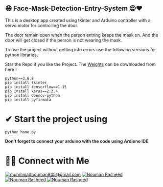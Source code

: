 ## 😷 Face-Mask-Detection-Entry-System 😍❤

This is a desktop app created using tkinter and Arduino controller with a servo motor for controlling the door.

The door remain open when the person entring keeps the mask on. And the door will get closed if the person is not wearing the mask.

To use the project without getting into errors use the following versions for python libraries.

Star the Repo if you like the Project. The [Weights](https://drive.google.com/file/d/1IjfvixIiBYoo8pw1pPDVuxzjKF4xGHXm/view?usp=sharing) can be downloaded from here !


```
python==3.6.8
pip install tkinter
pip install tensorflow==1.15
pip install keras==2.2.4
pip install opencv-python
pip install pyfirmata
```

# ✔ Start the project using

```
python home.py
```

****Don't forget to connect your arduino with the code using Ardiono IDE****

# 🤝🏻 Connect with Me

<a href="mailto:muhmmadnouman945@gmail.com">![muhmmadnouman945@gmail.com](https://img.shields.io/badge/Gmail-D14836?style=for-the-badge&logo=gmail&logoColor=white)</a>
<a href="https://www.linkedin.com/in/nouman-rasheed-5a003b157">![Nouman Rasheed](https://img.shields.io/badge/LinkedIn-0077B5?style=for-the-badge&logo=linkedin&logoColor=white)</a>
<a href="https://www.facebook.com/muhammad.nouman.92505956">![Nouman Rasheed](https://img.shields.io/badge/Facebook-1877F2?style=for-the-badge&logo=facebook&logoColor=white)</a>
<a href="https://www.instagram.com/_nouman_r">![Nouman Rasheed](https://img.shields.io/badge/Instagram-E4405F?style=for-the-badge&logo=instagram&logoColor=white)</a>

